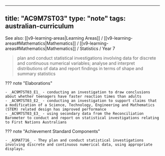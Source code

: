 
---
title: "AC9M7ST03"
type: "note"
tags: australian-curriculum
---

See also: [[v9-learning-areas|Learning Areas]] / [[v9-learning-areas#Mathematics|Mathematics]] / [[v9-learning-areas#Mathematics|Mathematics]] / Statistics / Year 7

> plan and conduct statistical investigations involving data for discrete and continuous numerical variables; analyse and interpret distributions of data and report findings in terms of shape and summary statistics

??? note "Elaborations"

	- _AC9M7ST03_E1_ - conducting an investigation to draw conclusions about whether teenagers have faster reaction times than adults
	- _AC9M7ST03_E2_ - conducting an investigation to support claims that a modification of a Science, Technology, Engineering and Mathematics (STEM) related design has improved performance
	- _AC9M7ST03_E3_ - using secondary data from the Reconciliation Barometer to conduct and report on statistical investigations relating to First Nations Australians
??? note "Achievement Standard Components"

	- _ASMAT716_ - They plan and conduct statistical investigations involving discrete and continuous numerical data, using appropriate displays.

[//begin]: # "Autogenerated link references for markdown compatibility"
[v9-learning-areas]: ..%2Fv9-learning-areas "Learning Areas"
[//end]: # "Autogenerated link references" 
